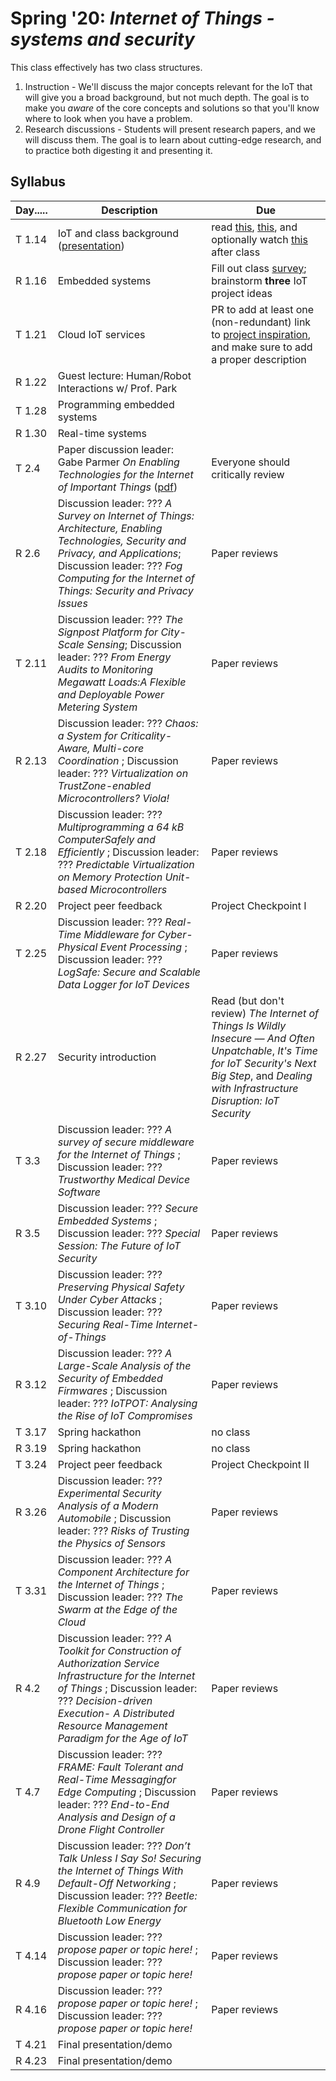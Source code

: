 # Spring '20: *Internet of Things - systems and security*

This class effectively has two class structures.

1. Instruction - We'll discuss the major concepts relevant for the IoT that will give you a broad background, but not much depth.
    The goal is to make you *aware* of the core concepts and solutions so that you'll know where to look when you have a problem.
1. Research discussions - Students will present research papers, and we will discuss them.
    The goal is to learn about cutting-edge research, and to practice both digesting it and presenting it.

## Syllabus

| Day..... | Description | Due |
| --- | --- | --- |
| T 1.14 | IoT and class background ([presentation](https://github.com/gwu-iot/collaboration/blob/master/resources/local_copies/01_intro.pdf)) | read [this](https://www.mckinsey.com/industries/private-equity-and-principal-investors/our-insights/growing-opportunities-in-the-internet-of-things), [this](https://www.scientificamerican.com/article/the-bandwidth-bottleneck-that-is-throttling-the-internet/), and optionally watch [this](https://www.youtube.com/watch?v=4QTAtFaIiyc) after class |
| R 1.16 | Embedded systems | Fill out class [survey](https://forms.gle/xkXFdTXT64gF7TzcA); brainstorm **three** IoT project ideas |
| T 1.21 | Cloud IoT services | PR to add at least one (non-redundant) link to [project inspiration](https://github.com/gwu-iot/collaboration/blob/master/resources/inspiration.md), and make sure to add a proper description |
| R 1.22 | Guest lecture: Human/Robot Interactions w/ Prof. Park |  |
| T 1.28 | Programming embedded systems | |
| R 1.30 | Real-time systems | |
| T 2.4 | Paper discussion leader: Gabe Parmer *On Enabling Technologies for the Internet of Important Things* ([pdf](https://github.com/gwu-iot/collaboration/blob/master/papers/cps18enabling_tech.pdf)) | Everyone should critically review |
| R 2.6 | Discussion leader: ??? *A Survey on Internet of Things: Architecture, Enabling Technologies, Security and Privacy, and Applications*; Discussion leader: ??? *Fog Computing for the Internet of Things: Security and Privacy Issues* | Paper reviews |
| T 2.11 | Discussion leader: ??? *The Signpost Platform for City-Scale Sensing*; Discussion leader: ??? *From Energy Audits to Monitoring Megawatt Loads:A Flexible and Deployable Power Metering System* | Paper reviews |
| R 2.13 | Discussion leader: ??? *Chaos: a System for Criticality-Aware, Multi-core Coordination* ; Discussion leader: ??? *Virtualization on TrustZone-enabled Microcontrollers? Viola!* | Paper reviews |
| T 2.18 | Discussion leader: ??? *Multiprogramming a 64 kB ComputerSafely and Efficiently* ; Discussion leader: ??? *Predictable Virtualization on Memory Protection Unit-based Microcontrollers* | Paper reviews |
| R 2.20 | Project peer feedback | Project Checkpoint I |
| T 2.25 | Discussion leader: ??? *Real-Time Middleware for Cyber-Physical Event Processing* ; Discussion leader: ??? *LogSafe: Secure and Scalable Data Logger for IoT Devices* | Paper reviews |
| R 2.27 | Security introduction | Read (but don't review) *The Internet of Things Is Wildly Insecure — And Often Unpatchable*, *It's Time for IoT Security's Next Big Step*, and *Dealing with Infrastructure Disruption: IoT Security* |
| T 3.3 | Discussion leader: ??? *A survey of secure middleware for the Internet of Things* ; Discussion leader: ??? *Trustworthy Medical Device Software* | Paper reviews |
| R 3.5 | Discussion leader: ??? *Secure Embedded Systems* ; Discussion leader: ??? *Special Session: The Future of IoT Security* | Paper reviews |
| T 3.10 | Discussion leader: ??? *Preserving Physical Safety Under Cyber Attacks* ; Discussion leader: ??? *Securing Real-Time Internet-of-Things* | Paper reviews |
| R 3.12 | Discussion leader: ??? *A Large-Scale Analysis of the Security  of Embedded Firmwares* ; Discussion leader: ??? *IoTPOT: Analysing the Rise of IoT Compromises* | Paper reviews |
| T 3.17 | Spring hackathon | no class |
| R 3.19 | Spring hackathon | no class |
| T 3.24 | Project peer feedback | Project Checkpoint II |
| R 3.26 | Discussion leader: ??? *Experimental Security Analysis of a Modern Automobile* ; Discussion leader: ??? *Risks of Trusting the Physics of Sensors* | Paper reviews |
| T 3.31 | Discussion leader: ??? *A Component Architecture for the Internet of Things* ; Discussion leader: ??? *The Swarm at the Edge of the Cloud* | Paper reviews |
| R 4.2 | Discussion leader: ??? *A Toolkit for Construction of Authorization Service Infrastructure for the Internet of Things* ; Discussion leader: ??? *Decision-driven Execution- A Distributed Resource Management Paradigm for the Age of IoT* | Paper reviews |
| T 4.7 | Discussion leader: ??? *FRAME: Fault Tolerant and Real-Time Messagingfor Edge Computing* ; Discussion leader: ??? *End-to-End Analysis and Design of a Drone Flight Controller* | Paper reviews |
| R 4.9 | Discussion leader: ??? *Don’t Talk Unless I Say So! Securing the Internet of Things With Default-Off Networking* ; Discussion leader: ??? *Beetle: Flexible Communication for Bluetooth Low Energy* | Paper reviews |
| T 4.14 | Discussion leader: ??? *propose paper or topic here!* ; Discussion leader: ??? *propose paper or topic here!* | Paper reviews |
| R 4.16 | Discussion leader: ??? *propose paper or topic here!* ; Discussion leader: ??? *propose paper or topic here!* | Paper reviews |
| T 4.21 | Final presentation/demo | |
| R 4.23 | Final presentation/demo | |
